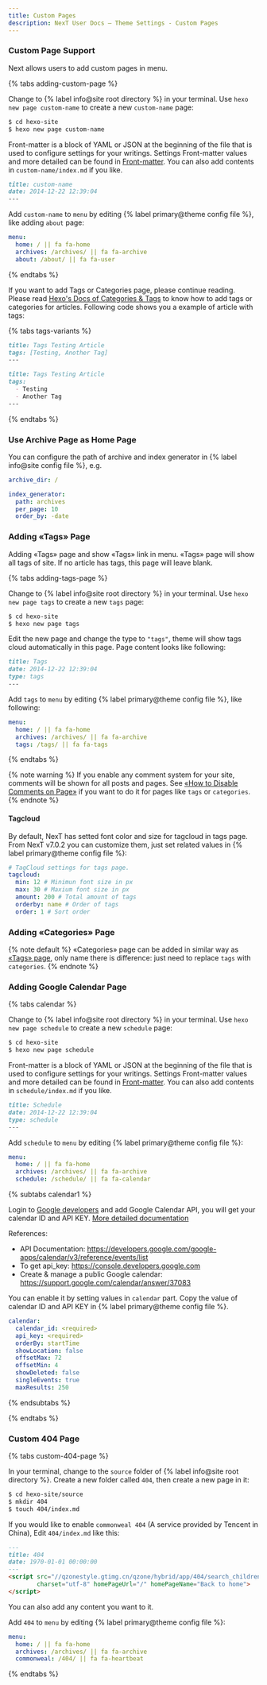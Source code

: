 ```yaml
---
title: Custom Pages
description: NexT User Docs – Theme Settings - Custom Pages
---
```


### Custom Page Support

Next allows users to add custom pages in menu.

{% tabs adding-custom-page %}
<!-- tab Adding New Page → -->
Change to {% label info@site root directory %} in your terminal. Use `hexo new page custom-name` to create a new `custom-name` page:
```bash
$ cd hexo-site
$ hexo new page custom-name
```
<!-- endtab -->

<!-- tab Setting Front-matter Values → -->
Front-matter is a block of YAML or JSON at the beginning of the file that is used to configure settings for your writings. Settings Front-matter values and more detailed can be found in [Front-matter](https://hexo.io/docs/front-matter). You can also add contents in `custom-name/index.md` if you like.

```md
title: custom-name
date: 2014-12-22 12:39:04
---
```
<!-- endtab -->

<!-- tab Editting Menu -->
Add `custom-name` to `menu` by editing {% label primary@theme config file %}, like adding `about` page:
```yml next/_config.yml
menu:
  home: / || fa fa-home
  archives: /archives/ || fa fa-archive
  about: /about/ || fa fa-user
```
<!-- endtab -->
{% endtabs %}

If you want to add Tags or Categories page, please continue reading.
Please read [Hexo's Docs of Categories & Tags](https://hexo.io/docs/front-matter#Categories-amp-Tags) to know how to add tags or categories for articles.
Following code shows you a example of article with tags:

{% tabs tags-variants %}
<!-- tab Variant 1 -->
```md
title: Tags Testing Article
tags: [Testing, Another Tag]
---
```
<!-- endtab -->

<!-- tab Variant 2 -->
```md
title: Tags Testing Article
tags:
  - Testing
  - Another Tag
---
```
<!-- endtab -->
{% endtabs %}

### Use Archive Page as Home Page

You can configure the path of archive and index generator in {% label info@site config file %}, e.g.

```yml hexo/_config.yml
archive_dir: /

index_generator:
  path: archives
  per_page: 10
  order_by: -date
```

### Adding «Tags» Page

Adding «Tags» page and show «Tags» link in menu. «Tags» page will show all tags of site. If no article has tags, this page will leave blank.

{% tabs adding-tags-page %}
<!-- tab Adding New Page → -->
Change to {% label info@site root directory %} in your terminal. Use `hexo new page tags` to create a new `tags` page:
```bash
$ cd hexo-site
$ hexo new page tags
```
<!-- endtab -->

<!-- tab Setting Page Type → -->
Edit the new page and change the type to `"tags"`, theme will show tags cloud automatically in this page. Page content looks like following:

```md
title: Tags
date: 2014-12-22 12:39:04
type: tags
---
```
<!-- endtab -->

<!-- tab Editting Menu -->
Add `tags` to `menu` by editing {% label primary@theme config file %}, like following:
```yml next/_config.yml
menu:
  home: / || fa fa-home
  archives: /archives/ || fa fa-archive
  tags: /tags/ || fa fa-tags
```
<!-- endtab -->
{% endtabs %}

{% note warning %}
If you enable any comment system for your site, comments will be shown for all posts and pages.
See [«How to Disable Comments on Page»](/docs/third-party-services/#How-to-Disable-Comments-on-Page) if you want to do it for pages like `tags` or `categories`.
{% endnote %}

#### Tagcloud

By default, NexT has setted font color and size for tagcloud in tags page.
From NexT v7.0.2 you can customize them, just set related values in {% label primary@theme config file %}:

```yml next/_config.yml
# TagCloud settings for tags page.
tagcloud:
  min: 12 # Minimun font size in px
  max: 30 # Maxium font size in px
  amount: 200 # Total amount of tags
  orderby: name # Order of tags
  order: 1 # Sort order
```

### Adding «Categories» Page

{% note default %}
«Categories» page can be added in similar way as [«Tags» page](#Adding-%C2%ABTags%C2%BB-Page), only name there is difference: just need to replace `tags` with `categories`.
{% endnote %}

### Adding Google Calendar Page

{% tabs calendar %}
<!-- tab Adding Schedule Page → -->
Change to {% label info@site root directory %} in your terminal. Use `hexo new page schedule` to create a new `schedule` page:
```bash
$ cd hexo-site
$ hexo new page schedule
```
<!-- endtab -->

<!-- tab Setting Front-matter Values → -->
Front-matter is a block of YAML or JSON at the beginning of the file that is used to configure settings for your writings. Settings Front-matter values and more detailed can be found in [Front-matter](https://hexo.io/docs/front-matter). You can also add contents in `schedule/index.md` if you like.

```md
title: Schedule
date: 2014-12-22 12:39:04
type: schedule
---
```
<!-- endtab -->

<!-- tab Editting Menu → -->
Add `schedule` to `menu` by editing {% label primary@theme config file %}:
```yml next/_config.yml
menu:
  home: / || fa fa-home
  archives: /archives/ || fa fa-archive
  schedule: /schedule/ || fa fa-calendar
```
<!-- endtab -->

<!-- tab Setting Google Calendar-->

{% subtabs calendar1 %}
<!-- tab Get calendar ID and API KEY →  -->
Login to [Google developers](https://console.developers.google.com/flows/enableapi?apiid=calendar) and add Google Calendar API, you will get your calendar ID and API KEY. [More detailed documentation](https://developers.google.com/calendar/quickstart/js)

References:
- API Documentation: https://developers.google.com/google-apps/calendar/v3/reference/events/list
- To get api_key: https://console.developers.google.com
- Create & manage a public Google calendar: https://support.google.com/calendar/answer/37083
<!-- endtab -->
<!-- tab NexT Config  -->
You can enable it by setting values in `calendar` part. Copy the value of calendar ID and API KEY in {% label primary@theme config file %}.

```yml next/_config.yml
calendar:
  calendar_id: <required>
  api_key: <required>
  orderBy: startTime
  showLocation: false
  offsetMax: 72
  offsetMin: 4
  showDeleted: false
  singleEvents: true
  maxResults: 250
```
<!-- endtab -->
{% endsubtabs %}

<!-- endtab -->
{% endtabs %}

### Custom 404 Page

{% tabs custom-404-page %}
<!-- tab Adding New Page → -->
In your terminal, change to the `source` folder of {% label info@site root directory %}. Create a new folder called `404`, then create a new page in it:
```bash
$ cd hexo-site/source
$ mkdir 404
$ touch 404/index.md
```
<!-- endtab -->

<!-- tab Editting Page → -->
If you would like to enable `commonweal 404` (A service provided by Tencent in China), Edit `404/index.md` like this:
```md
---
title: 404
date: 1970-01-01 00:00:00
---
<script src="//qzonestyle.gtimg.cn/qzone/hybrid/app/404/search_children.js"
        charset="utf-8" homePageUrl="/" homePageName="Back to home">
</script>
```

You can also add any content you want to it.
<!-- endtab -->

<!-- tab Editting Menu → -->
Add `404` to `menu` by editing {% label primary@theme config file %}:
```yml next/_config.yml
menu:
  home: / || fa fa-home
  archives: /archives/ || fa fa-archive
  commonweal: /404/ || fa fa-heartbeat
```
<!-- endtab -->
{% endtabs %}
